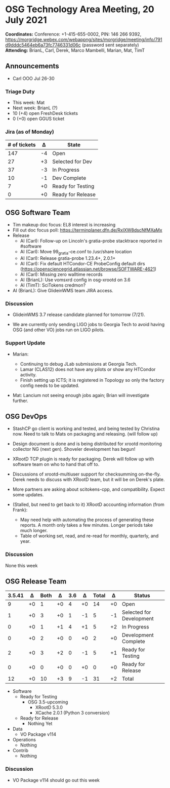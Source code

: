 # OSG Technology Area Meeting, 20 July 2021

**Coordinates:** Conference: +1-415-655-0002, PIN: 146 266 9392, <https://morgridge.webex.com/webappng/sites/morgridge/meeting/info/791d9dddc5464eb6a73fc7746331d06c> (password sent separately)  
**Attending:**   BrianL, Carl, Derek, Marco Mambelli, Marian, Mat, TimT


## Announcements

-   Carl OOO Jul 26-30


### Triage Duty

-   This week: Mat
-   Next week: BrianL (?)
-   10 (+4) open FreshDesk tickets
-   0 (+0) open GGUS ticket


### Jira (as of Monday)

| # of tickets | &Delta; | State             |
|------------ |------- |----------------- |
| 147          | -4      | Open              |
| 27           | +3      | Selected for Dev  |
| 37           | -3      | In Progress       |
| 10           | -1      | Dev Complete      |
| 7            | +0      | Ready for Testing |
| 0            | +0      | Ready for Release |


## OSG Software Team

-   Tim makeup doc focus: EL8 interest is increasing
-   Fill out doc focus poll: <https://terminplaner.dfn.de/RxlXW8dscNfMXaMx>
-   Release  
    -   AI (Carl): Follow-up on Lincoln's gratia-probe stacktrace reported in #software
    -   AI (Carl): Move 99<sub>gratia</sub>-ce.conf to /usr/share location
    -   AI (Carl): Release gratia-probe 1.23.4+, 2.0.1+
    -   AI (Carl): Fix default HTCondor-CE ProbeConfig default dirs (<https://opensciencegrid.atlassian.net/browse/SOFTWARE-4621>)
    -   AI (Carl): Missing zero walltime records
    -   AI (BrianL): Use vomsxrd config in osg-xrootd on 3.6
    -   AI (TimT): SciTokens credmon?
-   AI (BrianL): Give GlideinWMS team JIRA access.


### Discussion

-   GlideinWMS 3.7 release candidate planned for tomorrow (7/21).

-   We are currently only sending LIGO jobs to Georgia Tech to avoid having OSG
    (and other VO) jobs run on LIGO pilots.


### Support Update

-   Marian:
    -   Continuing to debug JLab submissions at Georgia Tech.
    -   Lamar (CLAS12) does not have any pilots or show any HTCondor activity.
    -   Finish setting up ICTS; it is registered in Topology so only the factory config needs to be updated.

-   Mat: Lancium not seeing enough jobs again; Brian will investigate further.



## OSG DevOps

-   StashCP go client is working and tested, and being tested by Christina now. Need to talk to Mats on packaging and releasing. (will follow up)
-   Design document is done and is being distributed for xrootd monitoring collector NG (next gen).  Shoveler development has begun!
-   XRootD TCP plugin is ready for packaging.  Derek will follow up with software team on who to hand that off to.
-   Discussions of xrootd-multiuser support for checksumming on-the-fly.  Derek needs to discuss with XRootD team, but it will be on Derek's plate.
-   More partners are asking about scitokens-cpp, and compatibility.  Expect some updates.

-   (Stalled, but need to get back to it) XRootD accounting information (from Frank):  
    -   May need help with automating the process of generating these reports.  A month only takes a few minutes.  Longer periods take much longer.
    -   Table of working set, read, and re-read for monthly, quarterly, and year.


### Discussion

None this week  


## OSG Release Team

| 3.5.41 | &Delta; | Both | &Delta; | 3.6 | &Delta; | Total | &Delta; | Status                   |
| ------ | ------- | ---- | ------- | --- | ------- | ----- | ------- | ------------------------ |
| 9      | +0      | 1    | +0      | 4   | +0      | 14    | +0      | Open                     |
| 1      | +0      | 3    | +0      | 1   | -1      | 5     | -1      | Selected for Development |
| 0      | +0      | 1    | +1      | 4   | +1      | 5     | +2      | In Progress              |
| 0      | +0      | 2    | +0      | 0   | +0      | 2     | +0      | Development Complete     |
| 2      | +0      | 3    | +2      | 0   | -1      | 5     | +1      | Ready for Testing        |
| 0      | +0      | 0    | +0      | 0   | +0      | 0     | +0      | Ready for Release        |
| 12     | +0      | 10   | +3      | 9   | -1      | 31    | +2      | Total                    |

-   Software  
    -   Ready for Testing  
        -   OSG 3.5-upcoming  
            -   XRootD 5.3.0
            -   XCache 2.0.1 (Python 3 conversion)
    -   Ready for Release  
        -   Nothing Yet
-   Data  
    -   VO Package v114
-   Operations  
    -   Nothing
-   Contrib  
    -   Nothing


### Discussion

-   VO Package v114 should go out this week
